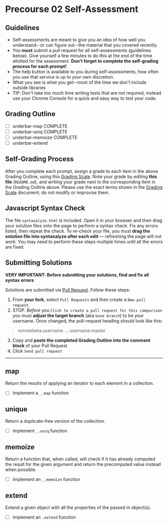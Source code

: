 # Precourse 02 Self-Assessment

## Guidelines

- Self-assessments are meant to give you an idea of how well you understand--or can figure out--the material that you covered recently.
- You **must** submit a pull request for all self-assessments (guidelines below). Give yourself a few minutes to do this at the end of the time allotted for the assessment. **Don't forget to complete the self-grading process for each prompt!**
- The help button is available to you during self-assessments, how often you use that service is up to your own discretion.
- What you see is what you get--most of the time we don't include outside libraries
- TIP: Don't take too much time writing tests that are not required, instead use your Chrome Console for a quick and easy way to test your code.


## Grading Outline

- [ ] underbar-map COMPLETE
- [ ] underbar-uniq COMPLETE
- [ ] underbar-memoize COMPLETE
- [ ] underbar-extend

## Self-Grading Process

After you complete each prompt, assign a grade to each item in the above Grading Outline, using this [Grading Scale](https://github.com/remotebeta/student-wiki/wiki/Self-Assessments). Note your grade by editing **this file** (`README.md`), and writing your grade next to the corresponding item in the Grading Outline above. Please use the exact terms shown in the [Grading Scale](https://github.com/remotebeta/student-wiki/wiki/Self-Assessments) document; do not modify or improvise them.

## Javascript Syntax Check

The file `syntaxalyze.html` is included. Open it in your browser and then drag your solution files onto the page to perform a syntax check. Fix any errors listed, then repeat the check. To re-check your file, you must **drag the solution file into syntaxalyze after each edit** &mdash; refreshing the page will not work. You may need to perform these steps multiple times until all the errors are fixed.

## Submitting Solutions

**VERY IMPORTANT: Before submitting your solutions, find and fix all syntax errors**

Solutions are submitted via [Pull Request](https://help.github.com/articles/using-pull-requests). Follow these steps:

1. From **your fork**, select `Pull Requests` and then create a `New pull request`. 
2. STOP. *Before* you `Click to create a pull request for this comparison` you must **adjust the target branch** (aka `base branch`) to be your username. Once changed, the pull-request heading should look like this:

  > remotebeta:username ... username:master

3. Copy and **paste the completed Grading Outline into the comment block** of your Pull Request.
4. Click `Send pull request`

---

## map
Return the results of applying an iterator to each element in a collection.

* [ ] Implement a `_.map` function



## unique
Return a duplicate-free version of the collection.

* [ ] Implement `_.uniq` function

## memoize
Return a function that, when called, will check if it has
already computed the result for the given argument and return the precomputed  value instead when possible.

* [ ] Implement an `_.memoize` function

## extend
Extend a given object with all the properties of the passed in object(s).

* [ ] Implement an `.extend` function
